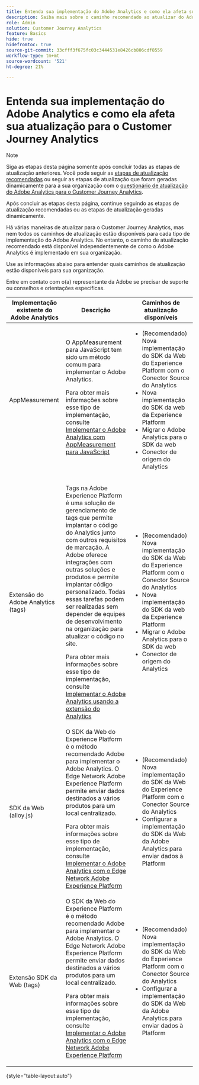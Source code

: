 ```yaml
---
title: Entenda sua implementação do Adobe Analytics e como ela afeta sua atualização para o Customer Journey Analytics
description: Saiba mais sobre o caminho recomendado ao atualizar do Adobe Analytics para o Customer Journey Analytics
role: Admin
solution: Customer Journey Analytics
feature: Basics
hide: true
hidefromtoc: true
source-git-commit: 33cfff3f675fc03c3444531e8426cb806cdf8559
workflow-type: tm+mt
source-wordcount: '521'
ht-degree: 21%

---
```


# Entenda sua implementação do Adobe Analytics e como ela afeta sua atualização para o Customer Journey Analytics

>[!NOTE]
> 
>Siga as etapas desta página somente após concluir todas as etapas de atualização anteriores. Você pode seguir as [etapas de atualização recomendadas](/help/getting-started/cja-upgrade/cja-upgrade-recommendations.md#recommended-upgrade-steps-for-most-organizations) ou seguir as etapas de atualização que foram geradas dinamicamente para a sua organização com o [questionário de atualização do Adobe Analytics para o Customer Journey Analytics](https://gigazelle.github.io/cja-ttv/).
>
>Após concluir as etapas desta página, continue seguindo as etapas de atualização recomendadas ou as etapas de atualização geradas dinamicamente.

Há várias maneiras de atualizar para o Customer Journey Analytics, mas nem todos os caminhos de atualização estão disponíveis para cada tipo de implementação do Adobe Analytics. No entanto, o caminho de atualização recomendado está disponível independentemente de como o Adobe Analytics é implementado em sua organização.

Use as informações abaixo para entender quais caminhos de atualização estão disponíveis para sua organização.

Entre em contato com o(a) representante da Adobe se precisar de suporte ou conselhos e orientações específicas.

| Implementação existente do Adobe Analytics | Descrição | Caminhos de atualização disponíveis |
|---------|----------|----------|
| AppMeasurement | O AppMeasurement para JavaScript tem sido um método comum para implementar o Adobe Analytics.<p>Para obter mais informações sobre esse tipo de implementação, consulte [Implementar o Adobe Analytics com AppMeasurement para JavaScript](https://experienceleague.adobe.com/en/docs/analytics/implementation/js/overview)</p> | <ul><li>(Recomendado) Nova implementação do SDK da Web do Experience Platform com o Conector Source do Analytics</li><li>Nova implementação do SDK da web da Experience Platform</li><li>Migrar o Adobe Analytics para o SDK da web</li><li>Conector de origem do Analytics</li></ul> |
| Extensão do Adobe Analytics (tags) | <p>Tags na Adobe Experience Platform é uma solução de gerenciamento de tags que permite implantar o código do Analytics junto com outros requisitos de marcação. A Adobe oferece integrações com outras soluções e produtos e permite implantar código personalizado. Todas essas tarefas podem ser realizadas sem depender de equipes de desenvolvimento na organização para atualizar o código no site.</p><p>Para obter mais informações sobre esse tipo de implementação, consulte [Implementar o Adobe Analytics usando a extensão do Analytics](https://experienceleague.adobe.com/en/docs/analytics/implementation/launch/overview)</p> | <ul><li>(Recomendado) Nova implementação do SDK da Web do Experience Platform com o Conector Source do Analytics</li><li>Nova implementação do SDK da web da Experience Platform</li><li>Migrar o Adobe Analytics para o SDK da web</li><li>Conector de origem do Analytics</li></ul> |
| SDK da Web (alloy.js) | O SDK da Web do Experience Platform é o método recomendado Adobe para implementar o Adobe Analytics. O Edge Network Adobe Experience Platform permite enviar dados destinados a vários produtos para um local centralizado. <p>Para obter mais informações sobre esse tipo de implementação, consulte [Implementar o Adobe Analytics com o Edge Network Adobe Experience Platform](https://experienceleague.adobe.com/en/docs/analytics/implementation/aep-edge/overview)</p> | <ul><li>(Recomendado) Nova implementação do SDK da Web do Experience Platform com o Conector Source do Analytics</li><li>Configurar a implementação do SDK da Web da Adobe Analytics para enviar dados à Platform</li></ul> |
| Extensão SDK da Web (tags) | O SDK da Web do Experience Platform é o método recomendado Adobe para implementar o Adobe Analytics. O Edge Network Adobe Experience Platform permite enviar dados destinados a vários produtos para um local centralizado. <p>Para obter mais informações sobre esse tipo de implementação, consulte [Implementar o Adobe Analytics com o Edge Network Adobe Experience Platform](https://experienceleague.adobe.com/en/docs/analytics/implementation/aep-edge/overview)</p> | <ul><li>(Recomendado) Nova implementação do SDK da Web do Experience Platform com o Conector Source do Analytics</li><li>Configurar a implementação do SDK da Web da Adobe Analytics para enviar dados à Platform</li></ul> |

{style="table-layout:auto"}

